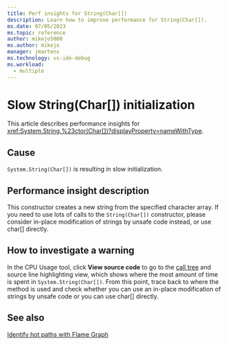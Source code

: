 ```yaml
---
title: Perf insights for String(Char[])
description: Learn how to improve performance for String(Char[]).
ms.date: 07/05/2023
ms.topic: reference
author: mikejo5000
ms.author: mikejo
manager: jmartens
ms.technology: vs-ide-debug
ms.workload: 
  - multiple
---
```


# Slow String(Char[]) initialization

This article describes performance insights for <xref:System.String.%23ctor(Char[])?displayProperty=nameWithType>.

## Cause

`System.String(Char[])` is resulting in slow initialization.

## Performance insight description

This constructor creates a new string from the specified character array. If you need to use lots of calls to the `String(Char[])` constructor, please consider in-place modification of strings by unsafe code instead, or use char[] directly.

## How to investigate a warning

In the CPU Usage tool, click **View source code** to go to the [call tree](../profiling/cpu-usage.md#BKMK_Call_tree_structure) and source line highlighting view, which shows where the most amount of time is spent in `System.String(Char[])`. From this point, trace back to where the method is used and check whether you can use an in-place modification of strings by unsafe code or you can use char[] directly.

## See also

[Identify hot paths with Flame Graph](../profiling/flame-graph.md)
